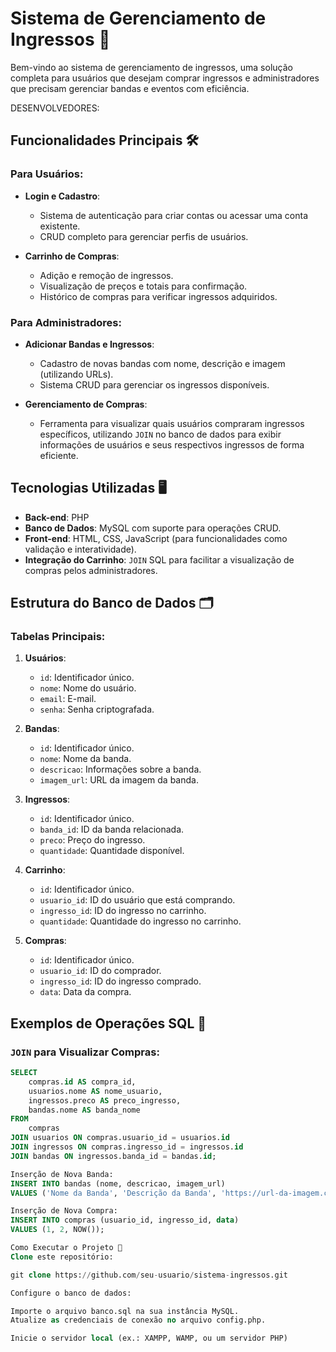 # Sistema de Gerenciamento de Ingressos 🎫

Bem-vindo ao sistema de gerenciamento de ingressos, uma solução completa para usuários que desejam comprar ingressos e administradores que precisam gerenciar bandas e eventos com eficiência. 

DESENVOLVEDORES:

## Funcionalidades Principais 🛠️

### Para Usuários:
- **Login e Cadastro**: 
  - Sistema de autenticação para criar contas ou acessar uma conta existente.
  - CRUD completo para gerenciar perfis de usuários.

- **Carrinho de Compras**:
  - Adição e remoção de ingressos.
  - Visualização de preços e totais para confirmação.
  - Histórico de compras para verificar ingressos adquiridos.

### Para Administradores:
- **Adicionar Bandas e Ingressos**:
  - Cadastro de novas bandas com nome, descrição e imagem (utilizando URLs).
  - Sistema CRUD para gerenciar os ingressos disponíveis.

- **Gerenciamento de Compras**:
  - Ferramenta para visualizar quais usuários compraram ingressos específicos, utilizando `JOIN` no banco de dados para exibir informações de usuários e seus respectivos ingressos de forma eficiente.

## Tecnologias Utilizadas 🖥️
- **Back-end**: PHP
- **Banco de Dados**: MySQL com suporte para operações CRUD.
- **Front-end**: HTML, CSS, JavaScript (para funcionalidades como validação e interatividade).
- **Integração do Carrinho**: `JOIN` SQL para facilitar a visualização de compras pelos administradores.

## Estrutura do Banco de Dados 🗂️

### Tabelas Principais:
1. **Usuários**:
   - `id`: Identificador único.
   - `nome`: Nome do usuário.
   - `email`: E-mail.
   - `senha`: Senha criptografada.

2. **Bandas**:
   - `id`: Identificador único.
   - `nome`: Nome da banda.
   - `descricao`: Informações sobre a banda.
   - `imagem_url`: URL da imagem da banda.

3. **Ingressos**:
   - `id`: Identificador único.
   - `banda_id`: ID da banda relacionada.
   - `preco`: Preço do ingresso.
   - `quantidade`: Quantidade disponível.

4. **Carrinho**:
   - `id`: Identificador único.
   - `usuario_id`: ID do usuário que está comprando.
   - `ingresso_id`: ID do ingresso no carrinho.
   - `quantidade`: Quantidade do ingresso no carrinho.

5. **Compras**:
   - `id`: Identificador único.
   - `usuario_id`: ID do comprador.
   - `ingresso_id`: ID do ingresso comprado.
   - `data`: Data da compra.

## Exemplos de Operações SQL 💾

### `JOIN` para Visualizar Compras:
```sql
SELECT 
    compras.id AS compra_id, 
    usuarios.nome AS nome_usuario, 
    ingressos.preco AS preco_ingresso, 
    bandas.nome AS banda_nome 
FROM 
    compras
JOIN usuarios ON compras.usuario_id = usuarios.id
JOIN ingressos ON compras.ingresso_id = ingressos.id
JOIN bandas ON ingressos.banda_id = bandas.id;

Inserção de Nova Banda:
INSERT INTO bandas (nome, descricao, imagem_url) 
VALUES ('Nome da Banda', 'Descrição da Banda', 'https://url-da-imagem.com');

Inserção de Nova Compra:
INSERT INTO compras (usuario_id, ingresso_id, data) 
VALUES (1, 2, NOW());

Como Executar o Projeto 🚀
Clone este repositório:

git clone https://github.com/seu-usuario/sistema-ingressos.git

Configure o banco de dados:

Importe o arquivo banco.sql na sua instância MySQL.
Atualize as credenciais de conexão no arquivo config.php.

Inicie o servidor local (ex.: XAMPP, WAMP, ou um servidor PHP)

